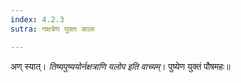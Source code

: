 ```yaml
---
index: 4.2.3
sutra: नक्षत्रेण युक्तः कालः

---
```

अण् स्यात्। _तिष्यपुष्ययोर्नक्षत्राणि यलोप इति वाच्यम्_। पुष्येण युक्तं पौषमहः॥